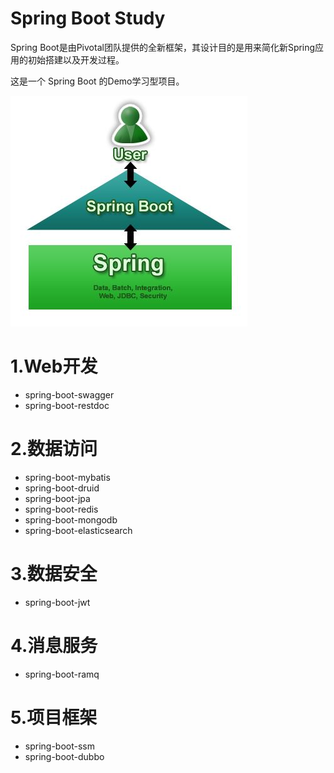 
# Spring Boot Study

Spring Boot是由Pivotal团队提供的全新框架，其设计目的是用来简化新Spring应用的初始搭建以及开发过程。

这是一个 Spring Boot 的Demo学习型项目。

![image](images/springboot-spring.jpeg)

# 1.Web开发

* spring-boot-swagger
* spring-boot-restdoc


# 2.数据访问

* spring-boot-mybatis
* spring-boot-druid
* spring-boot-jpa
* spring-boot-redis
* spring-boot-mongodb
* spring-boot-elasticsearch

# 3.数据安全

* spring-boot-jwt

# 4.消息服务

* spring-boot-ramq


# 5.项目框架

* spring-boot-ssm
* spring-boot-dubbo

